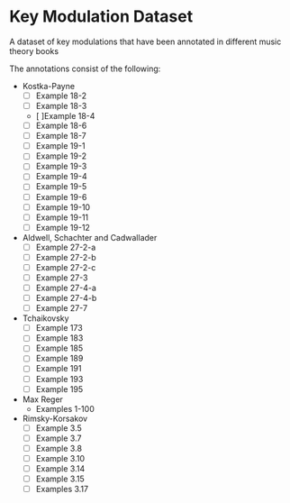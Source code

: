 # Key Modulation Dataset

A dataset of key modulations that have been annotated in different music theory books

The annotations consist of the following:

- Kostka-Payne
  - [ ] Example 18-2 
  - [ ] Example 18-3
  - [ ]Example 18-4
  - [ ] Example 18-6
  - [ ] Example 18-7
  - [ ] Example 19-1
  - [ ] Example 19-2
  - [ ] Example 19-3
  - [ ] Example 19-4
  - [ ] Example 19-5
  - [ ] Example 19-6
  - [ ] Example 19-10
  - [ ] Example 19-11
  - [ ] Example 19-12
- Aldwell, Schachter and Cadwallader
  - [ ] Example 27-2-a
  - [ ] Example 27-2-b
  - [ ] Example 27-2-c
  - [ ] Example 27-3
  - [ ] Example 27-4-a
  - [ ] Example 27-4-b
  - [ ] Example 27-7
- Tchaikovsky
  - [ ] Example 173
  - [ ] Example 183
  - [ ] Example 185
  - [ ] Example 189
  - [ ] Example 191
  - [ ] Example 193
  - [ ] Example 195
- Max Reger
  - Examples 1-100
- Rimsky-Korsakov
  - [ ] Example 3.5
  - [ ] Example 3.7
  - [ ] Example 3.8
  - [ ] Example 3.10
  - [ ] Example 3.14
  - [ ] Example 3.15
  - [ ] Examples 3.17
